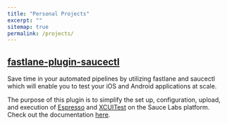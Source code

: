 ```yaml
---
title: "Personal Projects"
excerpt: ""
sitemap: true
permalink: /projects/
---
```


## [fastlane-plugin-saucectl](https://github.com/ianrhamilton/fastlane-plugin-saucectl)
Save time in your automated pipelines by utilizing fastlane and saucectl which will enable you to test your iOS and Android applications at scale. 

The purpose of this plugin is to simplify the set up, configuration, upload, and execution of [Espresso](https://developer.android.com/training/testing/espresso) and [XCUITest](https://developer.apple.com/documentation/xctest) on the Sauce Labs platform. Check out the documentation [here](https://ianrhamilton.github.io/fastlane-plugin-saucectl/).
